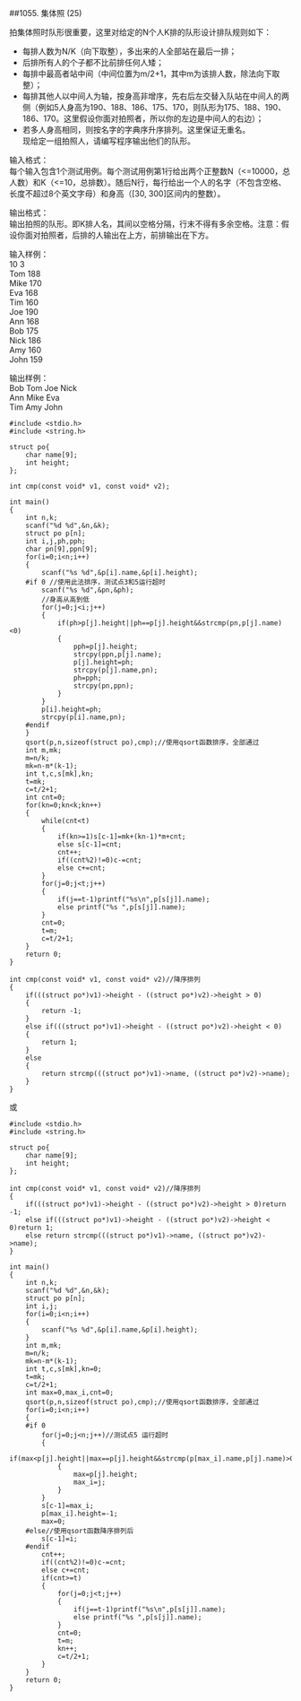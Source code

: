 ##1055. 集体照 (25)  

拍集体照时队形很重要，这里对给定的N个人K排的队形设计排队规则如下：  

- 每排人数为N/K（向下取整），多出来的人全部站在最后一排；  
- 后排所有人的个子都不比前排任何人矮；  
- 每排中最高者站中间（中间位置为m/2+1，其中m为该排人数，除法向下取整）；  
- 每排其他人以中间人为轴，按身高非增序，先右后左交替入队站在中间人的两侧（例如5人身高为190、188、186、175、170，则队形为175、188、190、186、170。这里假设你面对拍照者，所以你的左边是中间人的右边）；  
- 若多人身高相同，则按名字的字典序升序排列。这里保证无重名。  
现给定一组拍照人，请编写程序输出他们的队形。  

输入格式：  
每个输入包含1个测试用例。每个测试用例第1行给出两个正整数N（<=10000，总人数）和K（<=10，总排数）。随后N行，每行给出一个人的名字（不包含空格、长度不超过8个英文字母）和身高（[30, 300]区间内的整数）。  

输出格式：  
输出拍照的队形。即K排人名，其间以空格分隔，行末不得有多余空格。注意：假设你面对拍照者，后排的人输出在上方，前排输出在下方。  

输入样例：  
10 3  
Tom 188  
Mike 170  
Eva 168  
Tim 160  
Joe 190  
Ann 168  
Bob 175  
Nick 186  
Amy 160  
John 159  

输出样例：  
Bob Tom Joe Nick  
Ann Mike Eva  
Tim Amy John  

	#include <stdio.h>
	#include <string.h>
	
	struct po{
		char name[9];
		int height;
	};
	
	int cmp(const void* v1, const void* v2);
	
	int main()
	{
		int n,k;
		scanf("%d %d",&n,&k);
		struct po p[n];
		int i,j,ph,pph;
		char pn[9],ppn[9];
		for(i=0;i<n;i++)
		{
			scanf("%s %d",&p[i].name,&p[i].height);
		#if 0 //使用此法排序，测试点3和5运行超时 
			scanf("%s %d",&pn,&ph);
			//身高从高到低 
			for(j=0;j<i;j++)
			{
				if(ph>p[j].height||ph==p[j].height&&strcmp(pn,p[j].name)<0)
				{
					pph=p[j].height;
					strcpy(ppn,p[j].name);
					p[j].height=ph;
					strcpy(p[j].name,pn);
					ph=pph;
					strcpy(pn,ppn);
				}
			}
			p[i].height=ph;
			strcpy(p[i].name,pn);	
		#endif	
		}
		qsort(p,n,sizeof(struct po),cmp);//使用qsort函数排序，全部通过 
		int m,mk;
		m=n/k;
		mk=n-m*(k-1);
		int t,c,s[mk],kn;
		t=mk;
		c=t/2+1;
		int cnt=0;
		for(kn=0;kn<k;kn++)
		{
			while(cnt<t)
			{
				if(kn>=1)s[c-1]=mk+(kn-1)*m+cnt;
				else s[c-1]=cnt;
				cnt++;
				if((cnt%2)!=0)c-=cnt;
				else c+=cnt;
			}
			for(j=0;j<t;j++)
			{
				if(j==t-1)printf("%s\n",p[s[j]].name);
				else printf("%s ",p[s[j]].name);
			}			
			cnt=0;
			t=m;
			c=t/2+1;
		}
		return 0;
	}
	
	int cmp(const void* v1, const void* v2)//降序排列
	{
	    if(((struct po*)v1)->height - ((struct po*)v2)->height > 0)
		{
	        return -1;
	    }
	    else if(((struct po*)v1)->height - ((struct po*)v2)->height < 0)
		{
	        return 1;
	    }
	    else
		{
	        return strcmp(((struct po*)v1)->name, ((struct po*)v2)->name);
	    }
	}  

或  

	#include <stdio.h>
	#include <string.h>
	
	struct po{
		char name[9];
		int height;
	};
	
	int cmp(const void* v1, const void* v2)//降序排列
	{
	    if(((struct po*)v1)->height - ((struct po*)v2)->height > 0)return -1;
	    else if(((struct po*)v1)->height - ((struct po*)v2)->height < 0)return 1;
	    else return strcmp(((struct po*)v1)->name, ((struct po*)v2)->name);
	}
	
	int main()
	{
		int n,k;
		scanf("%d %d",&n,&k);
		struct po p[n];
		int i,j;
		for(i=0;i<n;i++)
		{
			scanf("%s %d",&p[i].name,&p[i].height);
		}
		int m,mk;
		m=n/k;
		mk=n-m*(k-1);
		int t,c,s[mk],kn=0;
		t=mk;
		c=t/2+1;
		int max=0,max_i,cnt=0;
		qsort(p,n,sizeof(struct po),cmp);//使用qsort函数排序，全部通过 
		for(i=0;i<n;i++)
		{
		#if 0
			for(j=0;j<n;j++)//测试点5 运行超时 
			{
				if(max<p[j].height||max==p[j].height&&strcmp(p[max_i].name,p[j].name)>0)
				{
					max=p[j].height;
					max_i=j;
				}
			}
			s[c-1]=max_i;
			p[max_i].height=-1;
			max=0;		
		#else//使用qsort函数降序排列后 
			s[c-1]=i;
		#endif
			cnt++;
			if((cnt%2)!=0)c-=cnt;
			else c+=cnt;
			if(cnt>=t)
			{
				for(j=0;j<t;j++)
				{
					if(j==t-1)printf("%s\n",p[s[j]].name);
					else printf("%s ",p[s[j]].name);
				}			
				cnt=0;
				t=m;
				kn++;
				c=t/2+1;
			}
		}
		return 0;
	}
